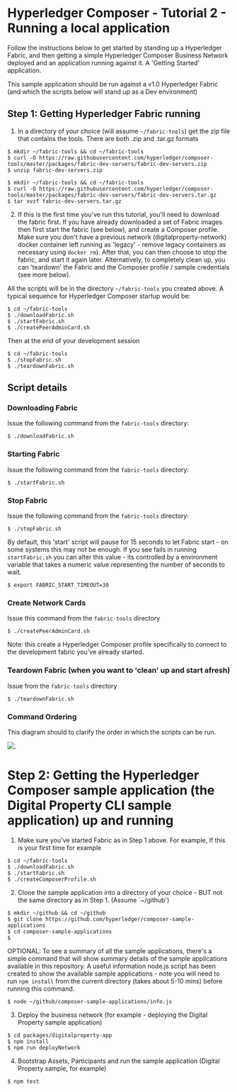 # Hyperledger Composer - Tutorial 2 - Running a local application

Follow the instructions below to get started by standing up a Hyperledger Fabric, and then getting a simple Hyperledger Composer Business Network deployed and an application running against it. A 'Getting Started' application.

This sample application should be run against a v1.0 Hyperledger Fabric (and which the scripts below will stand up as a Dev environment)

## Step 1: Getting Hyperledger Fabric running

1. In a directory of your choice (will assume `~/fabric-tools`) get the zip file that contains the tools.  There are both .zip and .tar.gz formats
```
$ mkdir ~/fabric-tools && cd ~/fabric-tools
$ curl -O https://raw.githubusercontent.com/hyperledger/composer-tools/master/packages/fabric-dev-servers/fabric-dev-servers.zip
$ unzip fabric-dev-servers.zip
```

```
$ mkdir ~/fabric-tools && cd ~/fabric-tools
$ curl -O https://raw.githubusercontent.com/hyperledger/composer-tools/master/packages/fabric-dev-servers/fabric-dev-servers.tar.gz
$ tar xvzf fabric-dev-servers.tar.gz

```

2. If this is the first time you've run this tutorial, you'll need to download the fabric first. If you have already downloaded a set of Fabric images then first start the fabric (see below), and create a Composer profile.  Make sure you don't have a previous network (digitalproperty-network) docker container left running as 'legacy' - remove legacy containers as necessary using `docker rm`). After that, you can then choose to stop the fabric, and start it again later. Alternatively, to completely clean up, you can 'teardown' the Fabric and the Composer profile / sample credentials (see more below).

All the scripts will be in the directory `~/fabric-tools` you created above.  A typical sequence for Hyperledger Composer startup  would be:

```
$ cd ~/fabric-tools
$ ./downloadFabric.sh
$ ./startFabric.sh
$ ./createPeerAdminCard.sh
```

Then at the end of your development session

```
$ cd ~/fabric-tools
$ ./stopFabric.sh
$ ./teardownFabric.sh
```

## Script details

### Downloading Fabric

Issue the following command from the `fabric-tools` directory:
```
$ ./downloadFabric.sh
```

### Starting Fabric

Issue the following command from the `fabric-tools` directory:
```
$ ./startFabric.sh
```

### Stop Fabric

Issue the following command from the `fabric-tools` directory:
```
$ ./stopFabric.sh
```

By default, this 'start' script will pause for 15 seconds to let Fabric start - on some systems this may not be enough. If you see fails in running `startFabric.sh` you can alter this value - its controlled by a environment variable that takes a numeric value representing the number of seconds to wait.

```
$ export FABRIC_START_TIMEOUT=30
```

### Create Network Cards

Issue this command from the `fabric-tools` directory
```
$ ./createPeerAdminCard.sh
```

Note: this create a Hyperledger Composer profile specifically to connect to the development fabric you've already started.

### Teardown Fabric (when you want to 'clean' up and start afresh)

Issue from the `fabric-tools` directory
```
$ ./teardownFabric.sh
```


### Command Ordering

This diagram should to clarify the order in which the scripts can be run.  

![](CmdOrder.png).


# Step 2: Getting the Hyperledger Composer sample application (the Digital Property CLI sample application) up and running

1. Make sure you've started Fabric as in Step 1 above. For example, If this is your first time for example

```
$ cd ~/fabric-tools
$ ./downloadFabric.sh
$ ./startFabric.sh
$ ./createComposerProfile.sh
```

2. Clone the sample application into a directory of your choice - BUT not the same directory as in Step 1. (Assume `~/github')
```
$ mkdir ~/github && cd ~/github
$ git clone https://github.com/hyperledger/composer-sample-applications
$ cd composer-sample-applications
$
```

OPTIONAL: To see a summary of all the sample applications, there's a simple command that will show summary details of the sample applications available in this repository. A useful information node.js script has been created to show the available sample applications - note you will need to run `npm install` from the current directory (takes about 5-10 mins) before running this command.
```
$ node ~/github/composer-sample-applications/info.js
```

3. Deploy the business network (for example - deploying the Digital Property sample application)

```
$ cd packages/digitalproperty-app
$ npm install
$ npm run deployNetwork
```

4. Bootstrap Assets, Participants and run the sample application (Digital Property sample, for example)
```
$ npm test
```




